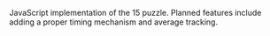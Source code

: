 JavaScript implementation of the 15 puzzle. Planned features include adding a proper timing mechanism and average tracking. 
